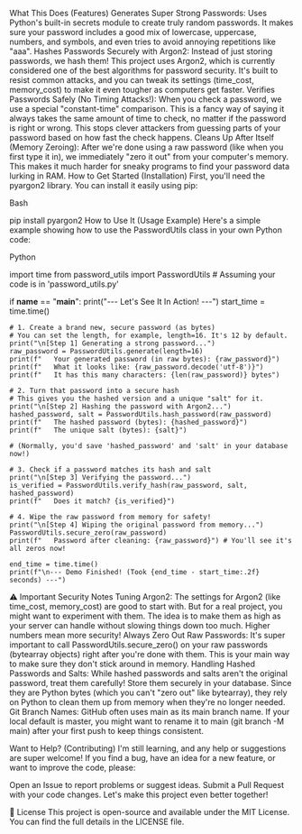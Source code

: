   What This Does (Features)
Generates Super Strong Passwords: Uses Python's built-in secrets module to create truly random passwords. It makes sure your password includes a good mix of lowercase, uppercase, numbers, and symbols, and even tries to avoid annoying repetitions like "aaa".
Hashes Passwords Securely with Argon2: Instead of just storing passwords, we hash them! This project uses Argon2, which is currently considered one of the best algorithms for password security. It's built to resist common attacks, and you can tweak its settings (time_cost, memory_cost) to make it even tougher as computers get faster.
Verifies Passwords Safely (No Timing Attacks!): When you check a password, we use a special "constant-time" comparison. This is a fancy way of saying it always takes the same amount of time to check, no matter if the password is right or wrong. This stops clever attackers from guessing parts of your password based on how fast the check happens.
Cleans Up After Itself (Memory Zeroing): After we're done using a raw password (like when you first type it in), we immediately "zero it out" from your computer's memory. This makes it much harder for sneaky programs to find your password data lurking in RAM.
  How to Get Started (Installation)
First, you'll need the pyargon2 library. You can install it easily using pip:

Bash

pip install pyargon2
  How to Use It (Usage Example)
Here's a simple example showing how to use the PasswordUtils class in your own Python code:

Python

import time
from password_utils import PasswordUtils # Assuming your code is in 'password_utils.py'

if __name__ == "__main__":
    print("--- Let's See It In Action! ---")
    start_time = time.time()

    # 1. Create a brand new, secure password (as bytes)
    # You can set the length, for example, length=16. It's 12 by default.
    print("\n[Step 1] Generating a strong password...")
    raw_password = PasswordUtils.generate(length=16) 
    print(f"   Your generated password (in raw bytes): {raw_password}")
    print(f"   What it looks like: {raw_password.decode('utf-8')}")
    print(f"   It has this many characters: {len(raw_password)} bytes")

    # 2. Turn that password into a secure hash
    # This gives you the hashed version and a unique "salt" for it.
    print("\n[Step 2] Hashing the password with Argon2...")
    hashed_password, salt = PasswordUtils.hash_password(raw_password)
    print(f"   The hashed password (bytes): {hashed_password}")
    print(f"   The unique salt (bytes): {salt}")

    # (Normally, you'd save 'hashed_password' and 'salt' in your database now!)

    # 3. Check if a password matches its hash and salt
    print("\n[Step 3] Verifying the password...")
    is_verified = PasswordUtils.verify_hash(raw_password, salt, hashed_password)
    print(f"   Does it match? {is_verified}")

    # 4. Wipe the raw password from memory for safety!
    print("\n[Step 4] Wiping the original password from memory...")
    PasswordUtils.secure_zero(raw_password)
    print(f"   Password after cleaning: {raw_password}") # You'll see it's all zeros now!

    end_time = time.time()
    print(f"\n--- Demo Finished! (Took {end_time - start_time:.2f} seconds) ---")
    
⚠️ Important Security Notes
Tuning Argon2: The settings for Argon2 (like time_cost, memory_cost) are good to start with. But for a real project, you might want to experiment with them. The idea is to make them as high as your server can handle without slowing things down too much. Higher numbers mean more security!
Always Zero Out Raw Passwords: It's super important to call PasswordUtils.secure_zero() on your raw passwords (bytearray objects) right after you're done with them. This is your main way to make sure they don't stick around in memory.
Handling Hashed Passwords and Salts: While hashed passwords and salts aren't the original password, treat them carefully! Store them securely in your database. Since they are Python bytes (which you can't "zero out" like bytearray), they rely on Python to clean them up from memory when they're no longer needed.
Git Branch Names: GitHub often uses main as its main branch name. If your local default is master, you might want to rename it to main (git branch -M main) after your first push to keep things consistent.
  
  Want to Help? (Contributing)
I'm still learning, and any help or suggestions are super welcome! If you find a bug, have an idea for a new feature, or want to improve the code, please:

Open an Issue to report problems or suggest ideas.
Submit a Pull Request with your code changes.
Let's make this project even better together!

📄 License
This project is open-source and available under the MIT License. You can find the full details in the LICENSE file.

